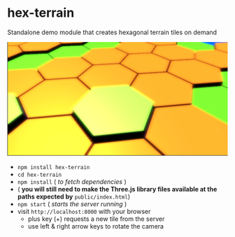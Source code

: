 hex-terrain
===========

Standalone demo module that creates hexagonal terrain tiles on demand

![screenshot](https://raw.githubusercontent.com/joates/hex-terrain/master/img/screenshot1.png)

* `npm install hex-terrain`
* `cd hex-terrain`
* `npm install` ( _to fetch dependencies_ )
* ( **you will still need to make the Three.js library files available at the paths expected by** `public/index.html`)
* `npm start` ( _starts the server running_ )
* visit `http://localhost:8000` with your browser
  * plus key (+) requests a new tile from the server
  * use left & right arrow keys to rotate the camera
